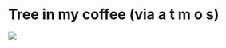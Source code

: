 <!--
id: 115494
link: http://tumblr.atmos.org/post/115494/tree-in-my-coffee-via-a-t-m-o-s
slug: tree-in-my-coffee-via-a-t-m-o-s
date: Sat Mar 10 2007 15:05:15 GMT-0800 (PST)
publish: 2007-03-010
tags: 
title: Tree in my coffee (via a t m o s)
-->


Tree in my coffee (via a t m o s)
=================================

![](http://31.media.tumblr.com/115494_500.jpg)


